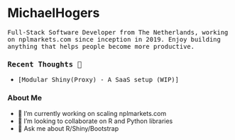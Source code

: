 # MichaelHogers

<samp>Full-Stack Software Developer from The Netherlands, working on nplmarkets.com since inception in 2019. Enjoy building anything that helps people become more productive.</samp>

### <samp>Recent Thoughts 💭</samp>

* <samp>[Modular Shiny(Proxy) - A SaaS setup (WIP)]</samp>

### About Me
- 🔭 I’m currently working on scaling nplmarkets.com
- 👯 I’m looking to collaborate on R and Python libraries
- 💬 Ask me about R/Shiny/Bootstrap